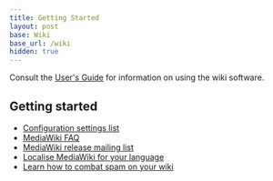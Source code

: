 ```yaml
---
title: Getting Started
layout: post
base: Wiki
base_url: /wiki
hidden: true
---
```


Consult the [User's Guide](https://www.mediawiki.org/wiki/Special:MyLanguage/Help:Contents) for information on using the wiki software.

Getting started
---------------

-   [Configuration settings list](https://www.mediawiki.org/wiki/Special:MyLanguage/Manual:Configuration_settings)
-   [MediaWiki FAQ](https://www.mediawiki.org/wiki/Special:MyLanguage/Manual:FAQ)
-   [MediaWiki release mailing list](https://lists.wikimedia.org/mailman/listinfo/mediawiki-announce)
-   [Localise MediaWiki for your language](https://www.mediawiki.org/wiki/Special:MyLanguage/Localisation#Translation_resources)
-   [Learn how to combat spam on your wiki](https://www.mediawiki.org/wiki/Special:MyLanguage/Manual:Combating_spam)


